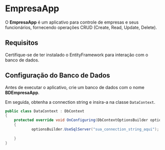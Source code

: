 # EmpresaApp

O **EmpresaApp** é um aplicativo para controle de empresas e seus funcionários, fornecendo operações CRUD (Create, Read, Update, Delete).

## Requisitos

Certifique-se de ter instalado o EntityFramework para interação com o banco de dados.

## Configuração do Banco de Dados

Antes de executar o aplicativo, crie um banco de dados com o nome **BDEmpresaApp**. 

Em seguida, obtenha a connection string e insira-a na classe `DataContext`.

```csharp
public class DataContext : DbContext
{
    protected override void OnConfiguring(DbContextOptionsBuilder optionsBuilder)
    {
            optionsBuilder.UseSqlServer("sua_connection_string_aqui");
        
    }
}